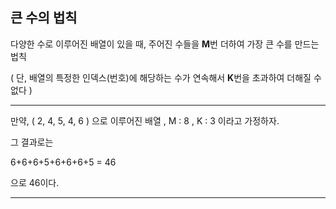 ## 큰 수의 법칙

다양한 수로 이루어진 배열이 있을 때, 주어진 수들을 **M**번 더하여 가장 큰 수를 만드는 법칙

( 단, 배열의 특정한 인덱스(번호)에 해당하는 수가 연속해서 **K**번을 초과하여 더해질 수 없다 )

-------
만약, ( 2, 4, 5, 4, 6 ) 으로 이루어진 배열 , M : 8 , K : 3 이라고 가정하자.

그 결과로는 

6+6+6+5+6+6+6+5 = 46 

으로 46이다.

-----

